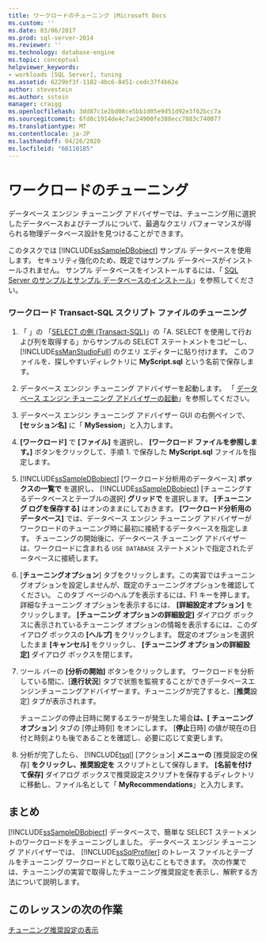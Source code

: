```yaml
---
title: ワークロードのチューニング |Microsoft Docs
ms.custom: ''
ms.date: 03/06/2017
ms.prod: sql-server-2014
ms.reviewer: ''
ms.technology: database-engine
ms.topic: conceptual
helpviewer_keywords:
- workloads [SQL Server], tuning
ms.assetid: 6229bf3f-1182-4bc6-8451-cedc37f4b62e
author: stevestein
ms.author: sstein
manager: craigg
ms.openlocfilehash: 3dd87c1e2bd08ce5bb1d05e9d51d92e3f62bcc7a
ms.sourcegitcommit: 6fd8c1914de4c7ac24900fe388ecc7883c740077
ms.translationtype: MT
ms.contentlocale: ja-JP
ms.lasthandoff: 04/26/2020
ms.locfileid: "66110185"
---
```

# <a name="tuning-a-workload"></a>ワークロードのチューニング
  データベース エンジン チューニング アドバイザーでは、チューニング用に選択したデータベースおよびテーブルについて、最適なクエリ パフォーマンスが得られる物理データベース設計を見つけることができます。  
  
 このタスクでは [!INCLUDE[ssSampleDBobject](../../includes/sssampledbobject-md.md)] サンプル データベースを使用します。 セキュリティ強化のため、既定ではサンプル データベースがインストールされません。 サンプル データベースをインストールするには、「 [SQL Server のサンプルとサンプル データベースのインストール](http://sqlserversamples.codeplex.com)」を参照してください。  
  
### <a name="tune-a-workload-transact-sql-script-file"></a>ワークロード Transact-SQL スクリプト ファイルのチューニング  
  
1.  「 」の 「[SELECT の例 (Transact-SQL)](/sql/t-sql/queries/select-examples-transact-sql)」の「A. SELECT を使用して行および列を取得する」からサンプルの SELECT ステートメントをコピーし、[!INCLUDE[ssManStudioFull](../../includes/ssmanstudiofull-md.md)] のクエリ エディターに貼り付けます。 このファイルを、探しやすいディレクトリに **MyScript.sql** という名前で保存します。  
  
2.  データベース エンジン チューニング アドバイザーを起動します。 「 [データベース エンジン チューニング アドバイザーの起動](../../relational-databases/performance/database-engine-tuning-advisor.md)」を参照してください。  
  
3.  データベース エンジン チューニング アドバイザー GUI の右側ペインで、 **[セッション名]** に「 **MySession**」と入力します。  
  
4.  **[ワークロード]** で **[ファイル]** を選択し、 **[ワークロード ファイルを参照します。]** ボタンをクリックして、手順 1. で保存した **MyScript.sql** ファイルを指定します。  
  
5.  [!INCLUDE[ssSampleDBobject](../../includes/sssampledbobject-md.md)] [ワークロード分析用のデータベース] **ボックスの一覧で** を選択し、 [!INCLUDE[ssSampleDBobject](../../includes/sssampledbobject-md.md)] [チューニングするデータベースとテーブルの選択] **グリッドで** を選択します。 **[チューニング ログを保存する]** はオンのままにしておきます。 **[ワークロード分析用のデータベース]** では、データベース エンジン チューニング アドバイザーがワークロードのチューニング時に最初に接続するデータベースを指定します。 チューニングの開始後に、データベース チューニング アドバイザーは、ワークロードに含まれる `USE DATABASE` ステートメントで指定されたデータベースに接続します。  
  
6.  [**チューニングオプション**] タブをクリックします。この実習ではチューニングオプションを設定しませんが、既定のチューニングオプションを確認してください。 このタブ ページのヘルプを表示するには、F1 キーを押します。 詳細なチューニング オプションを表示するには、 **[詳細設定オプション]** をクリックします。 **[チューニング オプションの詳細設定]** ダイアログ ボックスに表示されているチューニング オプションの情報を表示するには、このダイアログ ボックスの **[ヘルプ]** をクリックします。 既定のオプションを選択したまま **[キャンセル]** をクリックし、 **[チューニング オプションの詳細設定]** ダイアログ ボックスを閉じます。  
  
7.  ツール バーの **[分析の開始]** ボタンをクリックします。 ワークロードを分析している間に、[**進行状況**] タブで状態を監視することができデータベースエンジンチューニングアドバイザーます。チューニングが完了すると、[**推奨**設定] タブが表示されます。  
  
     チューニングの停止日時に関するエラーが発生した場合**は、[** **チューニングオプション**] タブの [停止時刻] をオンにします。 [**停止**日時] の値が現在の日付と時刻よりも後であることを確認し、必要に応じて変更します。  
  
8.  分析が完了したら、 [!INCLUDE[tsql](../../includes/tsql-md.md)] [アクション] **メニューの** [推奨設定の保存] **をクリックし、推奨設定を** スクリプトとして保存します。 **[名前を付けて保存]** ダイアログ ボックスで推奨設定スクリプトを保存するディレクトリに移動し、ファイル名として「 **MyRecommendations**」と入力します。  
  
## <a name="summary"></a>まとめ  
 [!INCLUDE[ssSampleDBobject](../../includes/sssampledbobject-md.md)] データベースで、簡単な SELECT ステートメントのワークロードをチューニングしました。 データベース エンジン チューニング アドバイザーでは、 [!INCLUDE[ssSqlProfiler](../../includes/sssqlprofiler-md.md)] のトレース ファイルとテーブルをチューニング ワークロードとして取り込むこともできます。 次の作業では、チューニングの実習で取得したチューニング推奨設定を表示し、解釈する方法について説明します。  
  
## <a name="next-task-in-lesson"></a>このレッスンの次の作業  
 [チューニング推奨設定の表示](lesson-1-2-viewing-tuning-recommendations.md)  
  
  
